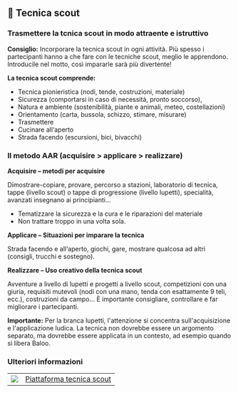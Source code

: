 📕 Tecnica scout
----------------

### Trasmettere la tcnica scout in modo attraente e istruttivo

**Consiglio:** Incorporare la tecnica scout in ogni attività. Più spesso i partecipanti hanno a che fare con le tecniche scout, meglio le apprendono. Introducile nel motto, così impararle sarà più divertente!

**La tecnica scout comprende:**

- Tecnica pionieristica (nodi, tende, costruzioni, materiale)
- Sicurezza (comportarsi in caso di necessità, pronto soccorso),
- Natura e ambiente (sostenibilità, piante e animali, meteo, costellazioni)
- Orientamento (carta, bussola, schizzo, stimare, misurare)
- Trasmettere
- Cucinare all‘aperto
- Strada facendo (escursioni, bici, bivacchi)

### Il metodo AAR (acquisire > applicare > realizzare)

**Acquisire – metodi per acquisire**

Dimostrare-copiare, provare, percorso a stazioni, laboratorio di tecnica, tappe (livello scout) o tappe di progressione (livello lupetti), specialità, avanzati insegnano ai principianti...

- Tematizzare la sicurezza e la cura e le riparazioni del materiale 
- Non trattare troppo in una volta sola.

**Applicare – Situazioni per imparare la tecnica**

Strada facendo e all‘aperto, giochi, gare, mostrare qualcosa ad altri (consigli, trucchi e sostegno).

**Realizzare – Uso creativo della tecnica scout**

Avventure a livello di lupetti e progetti a livello scout, competizioni con una giuria, requisiti mutevoli (nodi con una mano, tenda con esattamente 9 teli, ecc.), costruzioni da campo...
È importante consigliare, controllare e far migliorare i partecipanti.

**Importante:** Per la branca lupetti, l'attenzione si concentra sull'acquisizione e l'applicazione ludica. La tecnica non dovrebbe essere un argomento separato, ma dovrebbe essere applicata in un contesto, ad esempio quando si libera Baloo.




### Ulteriori informazioni
| | |
|---|---|
| ![](images/piktos/www.png) | [Piattaforma tecnica scout][1] |

[1]: https://pfadi.swiss/it/attivita-scout/tecnica-scout/
